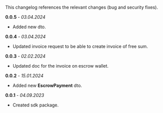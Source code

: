 This changelog references the relevant changes (bug and security fixes).

**0.0.5** - _03.04.2024_
* Added new dto.

**0.0.4** - _03.04.2024_
* Updated invoice request to be able to create invoice of free sum.

**0.0.3** - _02.02.2024_
* Updated doc for the invoice on escrow wallet.

**0.0.2** - _15.01.2024_
* Added new **EscrowPayment** dto.

**0.0.1** - _04.09.2023_
* Created sdk package.
